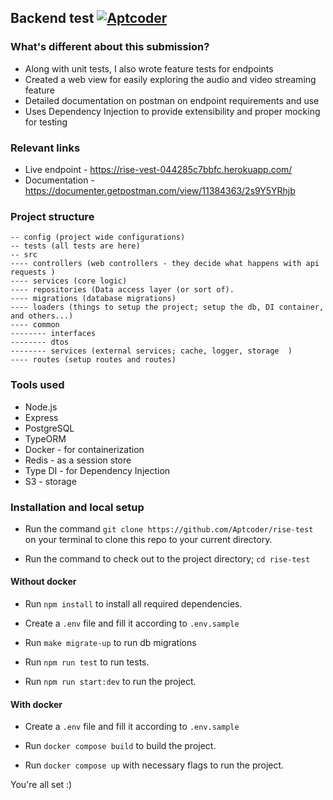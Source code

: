 ## Backend test [![Aptcoder](https://circleci.com/gh/Aptcoder/rise-test.svg?style=shield)](https://circleci.com/gh/Aptcoder/rise-test)

### What's different about this submission?

-   Along with unit tests, I also wrote feature tests for endpoints
-   Created a web view for easily exploring the audio and video streaming feature
-   Detailed documentation on postman on endpoint requirements and use
-   Uses Dependency Injection to provide extensibility and proper mocking for testing

### Relevant links

-   Live endpoint - https://rise-vest-044285c7bbfc.herokuapp.com/
-   Documentation - https://documenter.getpostman.com/view/11384363/2s9Y5YRhjb

### Project structure

```
-- config (project wide configurations)
-- tests (all tests are here)
-- src
---- controllers (web controllers - they decide what happens with api requests )
---- services (core logic)
---- repositories (Data access layer (or sort of).
---- migrations (database migrations)
---- loaders (things to setup the project; setup the db, DI container, and others...)
---- common
-------- interfaces
-------- dtos
-------- services (external services; cache, logger, storage  )
---- routes (setup routes and routes)

```

### Tools used

-   Node.js
-   Express
-   PostgreSQL
-   TypeORM
-   Docker - for containerization
-   Redis - as a session store
-   Type DI - for Dependency Injection
-   S3 - storage

### Installation and local setup

-   Run the command `git clone https://github.com/Aptcoder/rise-test` on your terminal to clone this repo to your current directory.

-   Run the command to check out to the project directory; `cd rise-test`

#### Without docker

-   Run `npm install` to install all required dependencies.

-   Create a `.env` file and fill it according to `.env.sample`

-   Run `make migrate-up` to run db migrations

-   Run `npm run test` to run tests.

-   Run `npm run start:dev` to run the project.

#### With docker

-   Create a `.env` file and fill it according to `.env.sample`

-   Run `docker compose build` to build the project.

-   Run `docker compose up` with necessary flags to run the project.

You're all set :)
